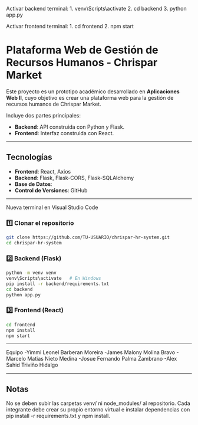 Activar backend
terminal: 
    1. venv\Scripts\activate
    2. cd backend
    3. python app.py




Activar frontend
terminal: 
    1. cd frontend
    2. npm start


# Plataforma Web de Gestión de Recursos Humanos - Chrispar Market

Este proyecto es un prototipo académico desarrollado en **Aplicaciones Web II**, cuyo objetivo es crear una plataforma web para la gestión de recursos humanos de Chrispar Market.  

Incluye dos partes principales:
- **Backend**: API construida con Python y Flask.
- **Frontend**: Interfaz construida con React.

---

## Tecnologías
- **Frontend**: React, Axios  
- **Backend**: Flask, Flask-CORS, Flask-SQLAlchemy  
- **Base de Datos**: 
- **Control de Versiones**: GitHub  

---
Nueva terminal en Visual Studio Code
### 1️⃣ Clonar el repositorio
```bash
git clone https://github.com/TU-USUARIO/chrispar-hr-system.git
cd chrispar-hr-system
```
### 2️⃣ Backend (Flask)
```bash
python -m venv venv
venv\Scripts\activate   # En Windows
pip install -r backend/requirements.txt
cd backend
python app.py
```
### 3️⃣ Frontend (React)
```bash
cd frontend
npm install
npm start
```
---
Equipo
-Yimmi Leonel Barberan Moreira
-James Malony Molina Bravo
-Marcelo Matias Nieto Medina
-Josue Fernando Palma Zambrano
-Alex Sahid Triviño Hidalgo

---
## Notas

No se deben subir las carpetas venv/ ni node_modules/ al repositorio.
Cada integrante debe crear su propio entorno virtual e instalar dependencias con pip install -r requirements.txt y npm install.
